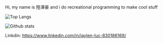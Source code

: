 Hi, my name is 陸澤豪 and i do recreational programming to make cool stuff

![Top Langs](https://github-readme-stats.vercel.app/api/top-langs/?username=JaylenLuc&hide=html,CSS,Makefile&theme=nightowl)


![Github stats](https://github-readme-stats.vercel.app/api?username=JaylenLuc&theme=material-palenight&show_icons=true&count_private=true)


Linkdin: https://www.linkedin.com/in/jaylen-luc-830186169/
